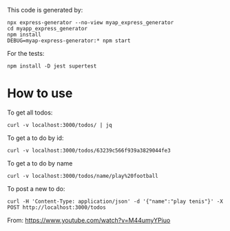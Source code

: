 This code is generated by:
```
npx express-generator --no-view myap_express_generator
cd myapp_express_generator
npm install
DEBUG=myap-express-generator:* npm start
```

For the tests:
```
npm install -D jest supertest
```

# How to use

To get all todos:
```
curl -v localhost:3000/todos/ | jq
```
To get a to do by id:
```
curl -v localhost:3000/todos/63239c566f939a3829044fe3
```

To get a to do by name 
```
curl -v localhost:3000/todos/name/play%20football
```

To post a new to do:
```
curl -H 'Content-Type: application/json' -d '{"name":"play tenis"}' -X POST http://localhost:3000/todos
```



From: https://www.youtube.com/watch?v=M44umyYPiuo